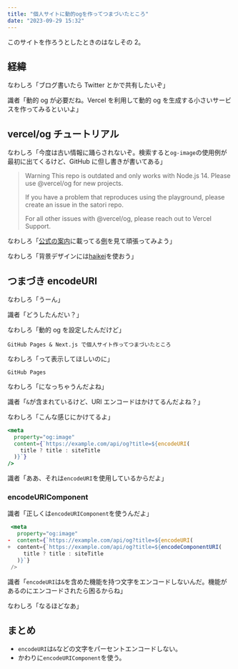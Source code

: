 ```yaml
---
title: "個人サイトに動的ogを作ってつまづいたところ"
date: "2023-09-29 15:32"
---
```


このサイトを作ろうとしたときのはなしその 2。

## 経緯

なわしろ「ブログ書いたら Twitter とかで共有したいぞ」

識者「動的 og が必要だね。Vercel を利用して動的 og を生成する小さいサービスを作ってみるといいよ」

## vercel/og チュートリアル

なわしろ「今度は古い情報に踊らされないぞ。検索すると`og-image`の使用例が最初に出てくるけど、GitHub に但し書きが書いてある」

> Warning This repo is outdated and only works with Node.js 14. Please use @vercel/og for new projects.
>
> If you have a problem that reproduces using the playground, please create an issue in the satori repo.
>
> For all other issues with @vercel/og, please reach out to Vercel Support.

なわしろ「[公式の案内](https://vercel.com/blog/introducing-vercel-og-image-generation-fast-dynamic-social-card-images)に載ってる[例](https://vercel.com/docs/functions/edge-functions/og-image-generation/og-image-examples)を見て頑張ってみよう」

なわしろ「背景デザインには[haikei](https://app.haikei.app/)を使おう」

## つまづき encodeURI

なわしろ「うーん」

識者「どうしたんだい？」

なわしろ「動的 og を設定したんだけど」

`GitHub Pages & Next.js で個人サイト作ってつまづいたところ`

なわしろ「って表示してほしいのに」

`GitHub Pages`

なわしろ「になっちゃうんだよね」

識者「`&`が含まれているけど、URI エンコードはかけてるんだよね？」

なわしろ「こんな感じにかけてるよ」

```jsx:layout.jsx
<meta
  property="og:image"
  content={`https://example.com/api/og?title=${encodeURI(
    title ? title : siteTitle
  )}`}
/>
```

識者「ああ、それは`encodeURI`を使用しているからだよ」

### encodeURIComponent

識者「正しくは`encodeURIComponent`を使うんだよ」

```diff:layout.jsx
 <meta
   property="og:image"
-  content={`https://example.com/api/og?title=${encodeURI(
+  content={`https://example.com/api/og?title=${encodeComponentURI(
     title ? title : siteTitle
   )}`}
 />
```

識者「`encodeURI`は`&`を含めた機能を持つ文字をエンコードしないんだ。機能があるのにエンコードされたら困るからね」

なわしろ「なるほどなあ」

## まとめ

- `encodeURI`は`&`などの文字をパーセントエンコードしない。
- かわりに`encodeURIComponent`を使う。
